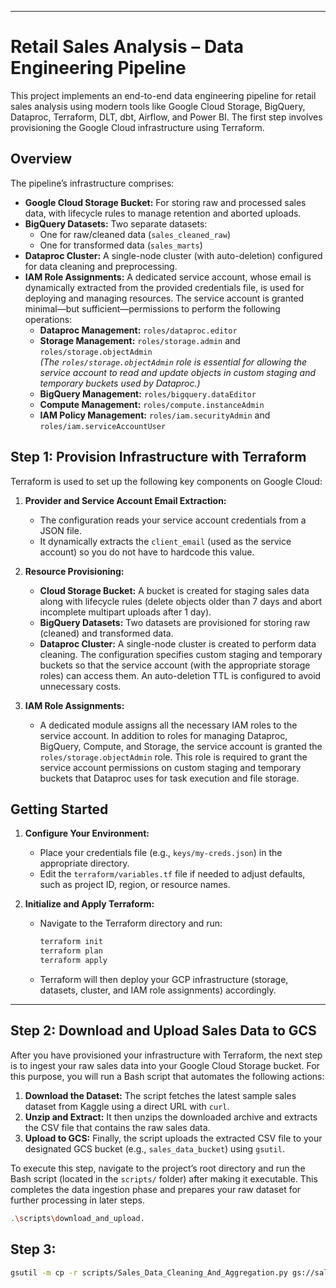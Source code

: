 
---

# Retail Sales Analysis – Data Engineering Pipeline

This project implements an end-to-end data engineering pipeline for retail sales analysis using modern tools like Google Cloud Storage, BigQuery, Dataproc, Terraform, DLT, dbt, Airflow, and Power BI. The first step involves provisioning the Google Cloud infrastructure using Terraform.

## Overview

The pipeline’s infrastructure comprises:

- **Google Cloud Storage Bucket:** For storing raw and processed sales data, with lifecycle rules to manage retention and aborted uploads.
- **BigQuery Datasets:** Two separate datasets:
  - One for raw/cleaned data (`sales_cleaned_raw`)
  - One for transformed data (`sales_marts`)
- **Dataproc Cluster:** A single-node cluster (with auto-deletion) configured for data cleaning and preprocessing.
- **IAM Role Assignments:** A dedicated service account, whose email is dynamically extracted from the provided credentials file, is used for deploying and managing resources. The service account is granted minimal—but sufficient—permissions to perform the following operations:
  - **Dataproc Management:** `roles/dataproc.editor`
  - **Storage Management:** `roles/storage.admin` and `roles/storage.objectAdmin`  
    *(The `roles/storage.objectAdmin` role is essential for allowing the service account to read and update objects in custom staging and temporary buckets used by Dataproc.)*
  - **BigQuery Management:** `roles/bigquery.dataEditor`
  - **Compute Management:** `roles/compute.instanceAdmin`
  - **IAM Policy Management:** `roles/iam.securityAdmin` and `roles/iam.serviceAccountUser`

## Step 1: Provision Infrastructure with Terraform

Terraform is used to set up the following key components on Google Cloud:

1. **Provider and Service Account Email Extraction:**
   - The configuration reads your service account credentials from a JSON file.
   - It dynamically extracts the `client_email` (used as the service account) so you do not have to hardcode this value.

2. **Resource Provisioning:**
   - **Cloud Storage Bucket:** A bucket is created for staging sales data along with lifecycle rules (delete objects older than 7 days and abort incomplete multipart uploads after 1 day).
   - **BigQuery Datasets:** Two datasets are provisioned for storing raw (cleaned) and transformed data.
   - **Dataproc Cluster:** A single-node cluster is created to perform data cleaning. The configuration specifies custom staging and temporary buckets so that the service account (with the appropriate storage roles) can access them. An auto-deletion TTL is configured to avoid unnecessary costs.
  
3. **IAM Role Assignments:**
   - A dedicated module assigns all the necessary IAM roles to the service account. In addition to roles for managing Dataproc, BigQuery, Compute, and Storage, the service account is granted the `roles/storage.objectAdmin` role. This role is required to grant the service account permissions on custom staging and temporary buckets that Dataproc uses for task execution and file storage.

## Getting Started

1. **Configure Your Environment:**
   - Place your credentials file (e.g., `keys/my-creds.json`) in the appropriate directory.
   - Edit the `terraform/variables.tf` file if needed to adjust defaults, such as project ID, region, or resource names.

2. **Initialize and Apply Terraform:**
   - Navigate to the Terraform directory and run:
     ```bash
     terraform init
     terraform plan
     terraform apply
     ```
   - Terraform will then deploy your GCP infrastructure (storage, datasets, cluster, and IAM role assignments) accordingly.
 
---

## Step 2: Download and Upload Sales Data to GCS

After you have provisioned your infrastructure with Terraform, the next step is to ingest your raw sales data into your Google Cloud Storage bucket. For this purpose, you will run a Bash script that automates the following actions:

1. **Download the Dataset:** The script fetches the latest sample sales dataset from Kaggle using a direct URL with `curl`.
2. **Unzip and Extract:** It then unzips the downloaded archive and extracts the CSV file that contains the raw sales data.
3. **Upload to GCS:** Finally, the script uploads the extracted CSV file to your designated GCS bucket (e.g., `sales_data_bucket`) using `gsutil`.

To execute this step, navigate to the project’s root directory and run the Bash script (located in the `scripts/` folder) after making it executable. This completes the data ingestion phase and prepares your raw dataset for further processing in later steps.

```bash
.\scripts\download_and_upload.
```
## Step 3:

```bash
gsutil -m cp -r scripts/Sales_Data_Cleaning_And_Aggregation.py gs://sales_data_bucket_project_cider/code
```